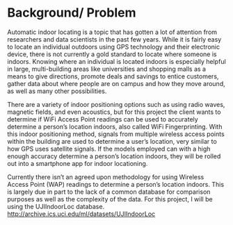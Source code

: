 # Background/ Problem 
 Automatic indoor locating is a topic that has gotten a lot of attention from researchers and data scientists in the past few years. While it is fairly easy to locate an individual outdoors using GPS technology and their electronic device, there is not currently a gold standard to locate where someone is indoors. Knowing where an individual is located indoors is especially helpful in large, multi-building areas like universities and shopping malls as a means to give directions, promote deals and savings to entice customers, gather data about where people are on campus and how they move around, as well as many other possibilities. 

There are a variety of indoor positioning options such as using radio waves, magnetic fields, and even acoustics, but for this project the client wants to determine if WiFi Access Point readings can be used to accurately determine a person’s location indoors, also called WiFi Fingerprinting. With this indoor positioning method, signals from multiple wireless access points within the building are used to determine a user’s location, very similar to how GPS uses satellite signals. If the models employed can with a high enough accuracy determine a person’s location indoors, they will be rolled out into a smartphone app for indoor locationing. 

Currently there isn’t an agreed upon methodology for using Wireless Access Point (WAP) readings to determine a person’s location indoors. This is largely due in part to the lack of a common database for comparison purposes as well as the complexity of the data. For this project, I will be using the UJIIndoorLoc database. http://archive.ics.uci.edu/ml/datasets/UJIIndoorLoc 
